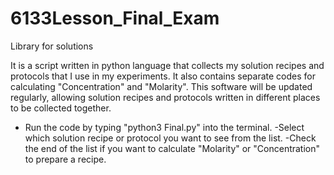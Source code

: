 # 6133Lesson_Final_Exam

Library for solutions

It is a script written in python language that collects my solution recipes and protocols that I use in my experiments. 
It also contains separate codes for calculating "Concentration" and "Molarity". 
This software will be updated regularly, allowing solution recipes and protocols written in different places to be collected together.

- Run the code by typing "python3 Final.py" into the terminal.
-Select which solution recipe or protocol you want to see from the list.
-Check the end of the list if you want to calculate "Molarity" or "Concentration" to prepare a recipe.
